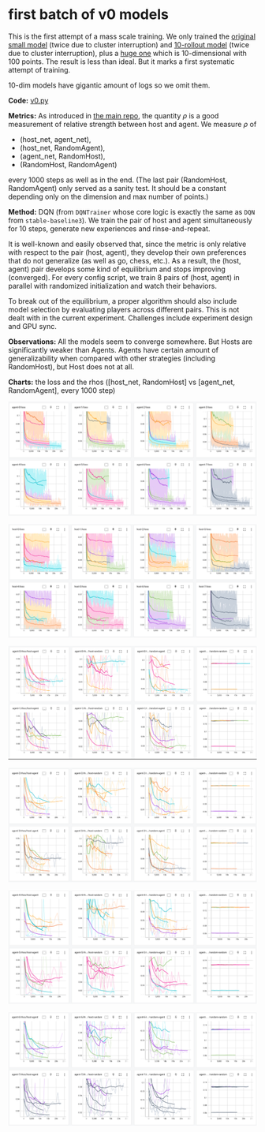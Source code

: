 # first batch of v0 models
This is the first attempt of a mass scale training. We only trained the [original small model](trainer_cfg_small.yml) (twice due to cluster interruption) and [10-rollout model](trainer_cfg_v0-10-rollout.yml) (twice due to cluster interruption), plus a [huge one](trainer_cfg_v0-huge.yml) which is 10-dimensional with 100 points. The result is less than ideal. But it marks a first systematic attempt of training.

10-dim models have gigantic amount of logs so we omit them.

**Code:** [v0.py](v0.py)

**Metrics:** As introduced in [the main repo](https://github.com/honglu2875/hironaka), the quantity $\rho$ is a good measurement of relative strength between host and agent. We measure $\rho$ of 
- (host_net, agent_net), 
- (host_net, RandomAgent), 
- (agent_net, RandomHost), 
- (RandomHost, RandomAgent)

every 1000 steps as well as in the end. (The last pair (RandomHost, RandomAgent) only served as a sanity test. It should be a constant depending only on the dimension and max number of points.)

**Method:** DQN (from `DQNTrainer` whose core logic is exactly the same as `DQN` from `stable-baseline3`). We train the pair of host and agent simultaneously for 10 steps, generate new experiences and rinse-and-repeat. 

It is well-known and easily observed that, since the metric is only relative with respect to the pair (host, agent), they develop their own preferences that do not generalize (as well as go, chess, etc.). As a result, the (host, agent) pair develops some kind of equilibrium and stops improving (converged). For every config script, we train 8 pairs of (host, agent) in parallel with randomized initialization and watch their behaviors.

To break out of the equilibrium, a proper algorithm should also include model selection by evaluating players across different pairs. This is not dealt with in the current experiment. Challenges include experiment design and GPU sync.

**Observations:** All the models seem to converge somewhere. But Hosts are significantly weaker than Agents. Agents have certain amount of generalizability when compared with other strategies (including RandomHost), but Host does not at all. 

**Charts:** the loss and the rhos ([host_net, RandomHost] vs [agent_net, RandomAgent], every 1000 step)

![](img/loss1.png)

![](img/loss2.png)

![](img/rho1.png)

![](img/rho2.png)

![](img/rho3.png)

![](img/rho4.png)

